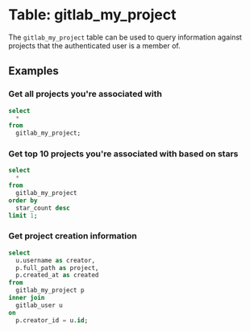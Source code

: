 # Table: gitlab_my_project

The `gitlab_my_project` table can be used to query information against projects that the authenticated user is a member of.

## Examples

### Get all projects you're associated with
```sql
select
  *
from
  gitlab_my_project;
```

### Get top 10 projects you're associated with based on stars
```sql
select
  *
from
  gitlab_my_project
order by
  star_count desc
limit 1;  
```

### Get project creation information
```sql
select
  u.username as creator,
  p.full_path as project,
  p.created_at as created
from
  gitlab_my_project p
inner join
  gitlab_user u
on 
  p.creator_id = u.id;
```